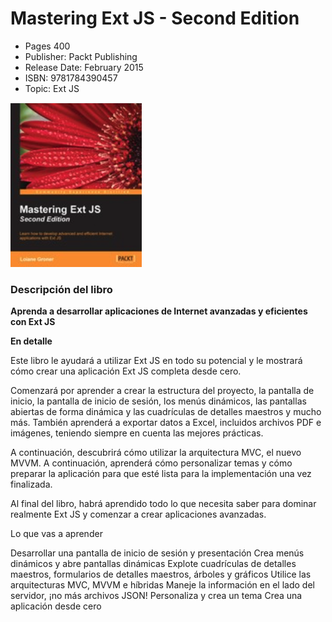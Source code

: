 # Mastering Ext JS - Second Edition

* Pages 400
* Publisher: Packt Publishing
* Release Date: February 2015
* ISBN: 9781784390457
* Topic: Ext JS

![912-portada](912-Mastering-Ext-JS-Second-Edition/images/912-portada.png)

### Descripción del libro

**Aprenda a desarrollar aplicaciones de Internet avanzadas y eficientes con Ext JS**

**En detalle**

Este libro le ayudará a utilizar Ext JS en todo su potencial y le mostrará cómo crear una aplicación Ext JS completa desde cero.

Comenzará por aprender a crear la estructura del proyecto, la pantalla de inicio, la pantalla de inicio de sesión, los menús dinámicos, las pantallas abiertas de forma dinámica y las cuadrículas de detalles maestros y mucho más. También aprenderá a exportar datos a Excel, incluidos archivos PDF e imágenes, teniendo siempre en cuenta las mejores prácticas.

A continuación, descubrirá cómo utilizar la arquitectura MVC, el nuevo MVVM. A continuación, aprenderá cómo personalizar temas y cómo preparar la aplicación para que esté lista para la implementación una vez finalizada.

Al final del libro, habrá aprendido todo lo que necesita saber para dominar realmente Ext JS y comenzar a crear aplicaciones avanzadas.

Lo que vas a aprender

Desarrollar una pantalla de inicio de sesión y presentación
Crea menús dinámicos y abre pantallas dinámicas
Explote cuadrículas de detalles maestros, formularios de detalles maestros, árboles y gráficos
Utilice las arquitecturas MVC, MVVM e híbridas
Maneje la información en el lado del servidor, ¡no más archivos JSON!
Personaliza y crea un tema
Crea una aplicación desde cero

